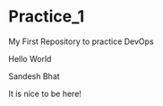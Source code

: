 # Practice_1
My First Repository to practice DevOps

Hello World

Sandesh Bhat

It is nice to be here!


